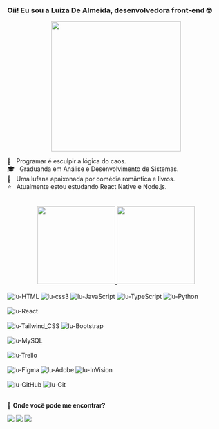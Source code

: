 ### Oii! Eu sou a Luiza De Almeida, desenvolvedora front-end 🤓

<div id="header" align="center">
  <img src="https://media2.giphy.com/media/v1.Y2lkPTc5MGI3NjExYmgzcGYzMmtyOW1rYjNkdzQ3ODJpYm1pOXZvYWJvYWZxczFvdjU2YiZlcD12MV9pbnRlcm5hbF9naWZfYnlfaWQmY3Q9cw/cpqAGiEPnNYahqX2lH/giphy.gif" width="300"/>
</div>

🌸 &nbsp; Programar é esculpir a lógica do caos. <br/>
🎓 &nbsp; Graduanda em Análise e Desenvolvimento de Sistemas. <br/>
🩷 &nbsp; Uma lufana apaixonada por comédia romântica e livros. <br/>
⭐ &nbsp; Atualmente estou estudando React Native e Node.js. <br/>

<div align="center">
  <br/>
  <a href="https://github.com/Luiza-dealmeida">
    <img height="180em" src="https://github-readme-stats.vercel.app/api?username=Luiza-dealmeida&show_icons=true&theme=rose_pine&include_all_commits=true&count_private=true"/>
    <img height="180em" src="https://github-readme-stats.vercel.app/api/top-langs/?username=Luiza-dealmeida&layout=compact&langs_count=7&theme=rose_pine"/>
  </a>
   <br/>
</div>
  
<div style="display: inline_block"><br>
   <img alt="lu-HTML" src="https://img.shields.io/badge/HTML5-ff69b4?style=for-the-badge&logo=html5&logoColor=white" />
  <img alt="lu-css3" src="https://img.shields.io/badge/CSS3-1572B6?style=for-the-badge&logo=css3&logoColor=white" />
  <img alt="lu-JavaScript" src="https://img.shields.io/badge/JavaScript-F7DF1E?style=for-the-badge&logo=javascript&logoColor=white" />
  <img alt="lu-TypeScript" src="https://img.shields.io/badge/TypeScript-007ACC?style=for-the-badge&logo=typescript&logoColor=white" />
  <img alt="lu-Python" src="https://img.shields.io/badge/Python-3776AB?style=for-the-badge&logo=python&logoColor=white" />
</div>

<div style="display: inline_block"><br>
  <img alt="lu-React" src="https://img.shields.io/badge/React-20232A?style=for-the-badge&logo=react&logoColor=61DAFB" />
</div>

<div style="display: inline_block"><br>
  <img alt="lu-Tailwind_CSS" src="https://img.shields.io/badge/Tailwind_CSS-38B2AC?style=for-the-badge&logo=tailwind-css&logoColor=white"/>
  <img alt="lu-Bootstrap" src="https://img.shields.io/badge/Bootstrap-563D7C?style=for-the-badge&logo=bootstrap&logoColor=white" />
</div>

<div style="display: inline_block"><br>
   <img alt="lu-MySQL" src="https://img.shields.io/badge/MySQL-00000F?style=for-the-badge&logo=mysql&logoColor=white" />
</div>

<div style="display: inline_block"><br>
  <img alt="lu-Trello" src="https://img.shields.io/badge/Trello-0052CC?style=for-the-badge&logo=trello&logoColor=white" />
</div>

<div style="display: inline_block"><br>
  <img alt="lu-Figma" src="https://img.shields.io/badge/Figma-F24E1E?style=for-the-badge&logo=figma&logoColor=white" />
  <img alt="lu-Adobe" src="https://img.shields.io/badge/Adobe%20XD-470137?style=for-the-badge&logo=Adobe%20XD&logoColor=#FF61F6"/>
  <img alt="lu-InVision" src="https://img.shields.io/badge/InVision-FF3366?style=for-the-badge&logo=InVision&logoColor=white"/>
</div>

<div style="display: inline_block"><br>
   <img alt="lu-GitHub" src="https://img.shields.io/badge/-GitHub-00000F?style=for-the-badge&logo=github"/>
  <img alt="lu-Git" src="https://img.shields.io/badge/-Git-00000F?style=for-the-badge&logo=git"/>
 
</div>

 <br/>
 
🎀 **Onde você pode me encontrar?**
  
  <div> 
  <a href="https://instagram.com/almeid.lu" target="_blank"><img src="https://img.shields.io/badge/-Instagram-%23E4405F?style=for-the-badge&logo=instagram&logoColor=white" target="_blank"></a>
  <a href = "mailto:dealmeidaoliveiraluiza@gmail.com"><img src="https://img.shields.io/badge/-Gmail-ff69b4?style=for-the-badge&logo=gmail&logoColor=white" target="_blank"></a>
  <a href="https://www.linkedin.com/in/luiza-de-almeida-oliveira/" target="_blank"><img src="https://img.shields.io/badge/-LinkedIn-%230077B5?style=for-the-badge&logo=linkedin&logoColor=white" target="_blank"></a> 
 
</div>
